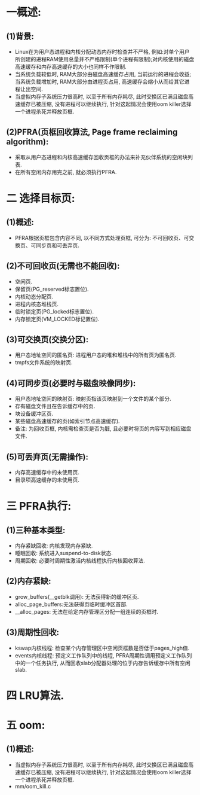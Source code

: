 # 一概述:
## (1)背景:
- Linux在为用户态进程和内核分配动态内存时检查并不严格, 例如:对单个用户所创建的进程RAM使用总量并不严格限制(单个进程有限制);对内核使用的磁盘高速缓存和内存高速缓存的大小也同样不作限制.
- 当系统负载较低时, RAM大部分由磁盘高速缓存占用, 当前运行的进程会收益; 当系统负载增加时, RAM大部分由进程页占用, 高速缓存会缩小从而给其它进程让出空间.
- 当虚拟内存子系统压力很高时, 以至于所有内存耗尽, 此时交换区已满且磁盘高速缓存已被压缩, 没有进程可以继续执行, 针对这起情况会使用oom killer选择一个进程杀死并释放页框.

## (2)PFRA(页框回收算法, Page frame reclaiming algorithm):
- 采取从用户态进程和内核高速缓存回收页框的办法来补充伙伴系统的空闲块列表.
- 在所有空闲内存用完之前, 就必须执行PFRA.

# 二 选择目标页:
## (1)概述:
- PFRA根据页框包含内容不同, 以不同方式处理页框, 可分为: 不可回收页、可交换页、可同步页和可丢弃页.

## (2)不可回收页(无需也不能回收):
- 空闲页.
- 保留页(PG_reserved标志置位).
- 内核动态分配页.
- 进程内核态堆栈页.
- 临时锁定页(PG_locked标志置位).
- 内存锁定页(VM_LOCKED标记置位).

## (3)可交换页(交换分区):
- 用户态地址空间的匿名页: 进程用户态的堆和堆栈中的所有页为匿名页.
- tmpfs文件系统的映射页.

## (4)可同步页(必要时与磁盘映像同步):
- 用户态地址空间的映射页: 映射页指该页映射到一个文件的某个部分.
- 存有磁盘文件且在告诉缓存中的页.
- 块设备缓冲区页.
- 某些磁盘高速缓存的页(如索引节点高速缓存).
- 备注: 为回收页框, 内核需检查页是否为脏, 且必要时将页的内容写到相应磁盘文件.

## (5)可丢弃页(无需操作):
- 内存高速缓存中的未使用页.
- 目录项高速缓存的未使用页.

# 三 PFRA执行:
## (1)三种基本类型:
- 内存紧缺回收: 内核发现内存紧缺.
- 睡眠回收: 系统进入suspend-to-disk状态.
- 周期回收: 必要时周期性激活内核线程执行内核回收算法.

## (2)内存紧缺:
- grow_buffers(__getblk调用): 无法获得新的缓冲区页.
- alloc_page_buffers:无法获得页临时缓冲区首部.
- __alloc_pages: 无法在给定内存管理区分配一组连续的页框时.

## (3)周期性回收:
- kswap内核线程: 检查某个内存管理区中空闲页框数是否低于pages_high值.
- events内核线程: 预定义工作队列中的线程, PFRA周期性调用预定义工作队列中的一个任务执行, 从而回收slab分配器处理的位于内存告诉缓存中所有空闲slab.

# 四 LRU算法.

# 五 oom:
## (1)概述:
- 当虚拟内存子系统压力很高时, 以至于所有内存耗尽, 此时交换区已满且磁盘高速缓存已被压缩, 没有进程可以继续执行, 针对这起情况会使用oom killer选择一个进程杀死并释放页框.
- mm/oom_kill.c
